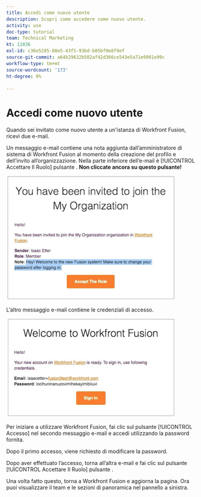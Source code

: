 ```yaml
---
title: Accedi come nuovo utente
description: Scopri come accedere come nuovo utente.
activity: use
doc-type: tutorial
team: Technical Marketing
kt: 11036
exl-id: c36e5285-88e5-43f5-93bd-b05bf9e8f9ef
source-git-commit: a64b29632b502af42d366ce543e5a71e9901e99c
workflow-type: tm+mt
source-wordcount: '173'
ht-degree: 0%

---
```


# Accedi come nuovo utente

Quando sei invitato come nuovo utente a un&#39;istanza di Workfront Fusion, ricevi due e-mail.

Un messaggio e-mail contiene una nota aggiunta dall’amministratore di sistema di Workfront Fusion al momento della creazione del profilo e dell’invito all’organizzazione. Nella parte inferiore dell’e-mail è [!UICONTROL Accettare Il Ruolo] pulsante . **Non cliccate ancora su questo pulsante!**

![Un&#39;immagine del tuo invito e-mail](assets/new-user-1.png)

L’altro messaggio e-mail contiene le credenziali di accesso.

![Un&#39;immagine del tuo invito e-mail](assets/new-user-2.png)

Per iniziare a utilizzare Workfront Fusion, fai clic sul pulsante [!UICONTROL Accesso] nel secondo messaggio e-mail e accedi utilizzando la password fornita.

Dopo il primo accesso, viene richiesto di modificare la password.

Dopo aver effettuato l’accesso, torna all’altra e-mail e fai clic sul pulsante [!UICONTROL Accettare Il Ruolo] pulsante .

Una volta fatto questo, torna a Workfront Fusion e aggiorna la pagina. Ora puoi visualizzare il team e le sezioni di panoramica nel pannello a sinistra.
